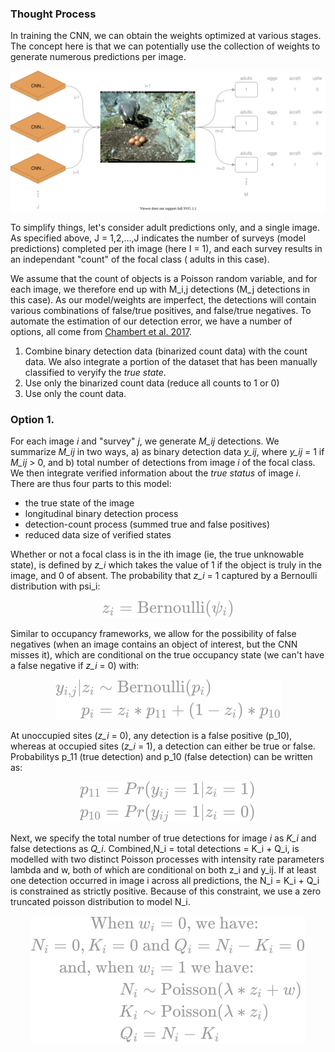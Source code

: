 ### Thought Process

In training the CNN, we can obtain the weights optimized at various stages. The concept here is that we can potentially use the collection of weights to generate numerous predictions per image. 


<p float="center">
  <img src="svg/encounter_history.drawio.svg" width="750" />
</p>

To simplify things, let's consider adult predictions only, and a single image. As specified above, J = 1,2,...,J indicates the number of surveys (model predictions) completed per ith image (here I = 1), and each survey results in an independant "count" of the focal class ( adults in this case).  

We assume that the count of objects is a Poisson random variable, and for each image, we therefore end up with M_i,j detections (M_j detections in this case). As our model/weights are imperfect, the detections will contain various combinations of false/true positives, and false/true negatives. To automate the estimation of our detection error, we have a number of options, all come from [Chambert et al. 2017](https://besjournals.onlinelibrary.wiley.com/doi/10.1111/2041-210X.12910).

1. Combine binary detection data (binarized count data) with the count data. We also integrate a portion of the dataset that has been manually classified to veryify the *true state*.
2. Use only the binarized count data (reduce all counts to 1 or 0) 
3. Use only the count data.


### Option 1.
For each image *i* and "survey" *j*, we generate *M_ij* detections. We summarize *M_ij* in two ways, a) as binary detection data *y_ij*, where *y_ij* = 1 if *M_ij* > 0, and b) total number of detections from image *i* of the focal class. We then integrate verified information about the *true status* of image *i*. There are thus four parts to this model:
 * the true state of the image 
 * longitudinal binary detection process
 * detection-count process (summed true and false positives)
 * reduced data size of verified states

Whether or not a focal class is in the ith image (ie, the true unknowable state), is defined by *z_i* which takes the value of 1 if the object is truly in the image, and 0 of absent. The probability that *z_i* = 1 captured by a Bernoulli distribution with psi_i:

<!-- $$
z_i = \textrm{Bernoulli}(\psi_i)
$$ --> 

<div align="center"><img style="background: white;" src="svg/J51gGuBxFg.svg"></div>

Similar to occupancy frameworks, we allow for the possibility of false negatives (when an image contains an object of interest, but the CNN misses it), which are conditional on the true occupancy state (we can't have a false negative if *z_i* = 0) with:

<!-- $$
\begin{aligned}
y_{i,j}|z_{i} &\sim \textrm{Bernoulli}(p_i) \\
p_i &= z_i * p_{11} + (1-z_i) * p_{10}
\end{aligned}
$$ --> 

<div align="center"><img style="background: white;" src="../../../svg/tlCpTAX0wM.svg"></div> 


At unoccupied sites (*z_i* = 0), any detection is a false positive (p_10), whereas at occupied sites (*z_i* = 1), a detection can either be true or false. Probabilitys p_11 (true detection) and p_10 (false detection) can be written as:

<!-- $$
#9C9C9C
\begin{aligned}
p_{11} &= Pr(y_{ij}=1 | z_i = 1) \\
p_{10} &= Pr(y_{ij}=1|z_i=0)
\end{aligned}
$$ --> 

<div align="center"><img style="background: white;" src="../../../svg/tNJeGjEeZJ.svg"></div>

Next, we specify the total number of true detections for image *i* as *K_i* and false detections as *Q_i*. Combined,N_i = total detections = K_i + Q_i, is modelled with two distinct Poisson processes with intensity rate parameters lambda and w, both of which are conditional on both z_i and y_ij. If at least one detection occurred in image i across all predictions, the N_i = K_i + Q_i is constrained as strictly positive. Because of this constraint, we use a zero truncated poisson distribution to model N_i. 

<!-- $$ 
\begin{aligned}
\textrm{When } &w_i=0 \textrm{, we have: } \\
N_i=0, K_i = 0 &\textrm{   and   } Q_i = N_i - K_i = 0 \\
\textrm{and, when } &w_i = 1 \textrm{ we have:} \\
N_i &\sim \textrm{Poisson}(\lambda * z_i + w) \\
K_i &\sim \textrm{Poisson}(\lambda*z_i) \\
Q_i &= N_i - K_i
\end{aligned}
$$ --> 

<div align="center"><img style="background: white;" src="../../../svg/3tbdMPvhcb.svg"></div>

